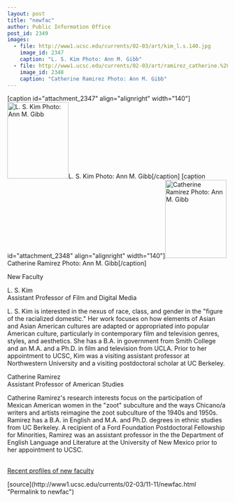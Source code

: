 ```yaml
---
layout: post
title: "newfac"
author: Public Information Office
post_id: 2349
images:
  - file: http://www1.ucsc.edu/currents/02-03/art/kim_l.s.140.jpg
    image_id: 2347
    caption: "L. S. Kim Photo: Ann M. Gibb"
  - file: http://www1.ucsc.edu/currents/02-03/art/ramirez_catherine.%20140.jpg
    image_id: 2348
    caption: "Catherine Ramirez Photo: Ann M. Gibb"
---
```


[caption id="attachment_2347" align="alignright" width="140"]<a href="http://localhost/mysite/wp-content/uploads/2002/11/kim_l.s.140.jpg"><img class="size-full wp-image-2347" src="http://localhost/mysite/wp-content/uploads/2002/11/kim_l.s.140.jpg" alt="L. S. Kim Photo: Ann M. Gibb" width="140" height="175" /></a>L. S. Kim Photo: Ann M. Gibb[/caption]
[caption id="attachment_2348" align="alignright" width="140"]<a href="http://localhost/mysite/wp-content/uploads/2002/11/ramirez_catherine.%20140.jpg"><img class="size-full wp-image-2348" src="http://localhost/mysite/wp-content/uploads/2002/11/ramirez_catherine.%20140.jpg" alt="Catherine Ramirez Photo: Ann M. Gibb" width="140" height="179" /></a>Catherine Ramirez Photo: Ann M. Gibb[/caption]
<p class="pagehead">
  New Faculty
</p>
<p>
  <span class="sectionhead">L. S. Kim</span><br>
  Assistant Professor of Film and Digital Media
</p>
<p>
  L. S. Kim is interested in the nexus of race, class, and gender in the "figure of the racialized domestic." Her work focuses on how elements of Asian and Asian American cultures are adapted or appropriated into popular American culture, particularly in contemporary film and television genres, styles, and aesthetics. She has a B.A. in government from Smith College and an M.A. and a Ph.D. in film and television from UCLA. Prior to her appointment to UCSC, Kim was a visiting assistant professor at Northwestern University and a visiting postdoctoral scholar at UC Berkeley.
</p>
<p>
  <span class="sectionhead">Catherine Ramirez</span><br>
  Assistant Professor of American Studies<br>
</p>
<p>
  Catherine Ramirez's research interests focus on the participation of Mexican American women in the "zoot" subculture and the ways Chicano/a writers and artists reimagine the zoot subculture of the 1940s and 1950s. Ramirez has a B.A. in English and M.A. and Ph.D. degrees in ethnic studies from UC Berkeley. A recipient of a Ford Foundation Postdoctoral Fellowship for Minorities, Ramirez was an assistant professor in the the Department of English Language and Literature at the University of New Mexico prior to her appointment to UCSC.<br>
  <br>
</p>
<p>
  <a href="http://www.ucsc.edu/currents/faculty_profiles.html">Recent profiles of new faculty</a>
</p>
<p>

</p>
[source](http://www1.ucsc.edu/currents/02-03/11-11/newfac.html "Permalink to newfac")
